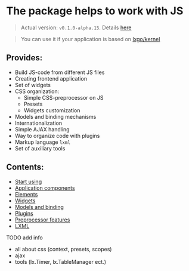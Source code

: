 # The package helps to work with JS

> Actual version: `v0.1.0-alpha.15`. Details [here](https://github.com/epicoon/lxgo/tree/master/jspp/CHANGE_LOG.md)

> You can use it if your application is based on [lxgo/kernel](https://github.com/epicoon/lxgo/tree/master/kernel)


## Provides:
* Build JS-code from different JS files
* Creating frontend application
* Set of widgets
* CSS organization:
  - Simple CSS-preprocessor on JS
  - Presets
  - Widgets customization
* Models and binding mechanisms
* Internationalization
* Simple AJAX handling
* Way to organize code with plugins
* Markup language `lxml`
* Set of auxiliary tools


## Contents:
* [Start using](https://github.com/epicoon/lxgo/tree/master/jspp/doc/start.md)
* [Application components](https://github.com/epicoon/lxgo/tree/master/jspp/doc/components.md)
* [Elements](https://github.com/epicoon/lxgo/tree/master/jspp/doc/elements.md)
* [Widgets](https://github.com/epicoon/lxgo/tree/master/jspp/doc/widgets.md)
* [Models and binding](https://github.com/epicoon/lxgo/tree/master/jspp/doc/models.md)
* [Plugins](https://github.com/epicoon/lxgo/tree/master/jspp/doc/plugins.md)
* [Preprocessor features](https://github.com/epicoon/lxgo/tree/master/jspp/doc/pp.md)
* [LXML](https://github.com/epicoon/lxgo/tree/master/jspp/doc/lxml.md)


TODO add info
  - all about css (context, presets, scopes)
  - ajax
  - tools (lx.Timer, lx.TableManager ect.)
